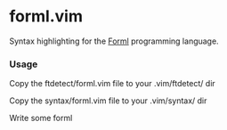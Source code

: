 forml.vim
=========

Syntax highlighting for the [Forml](https://github.com/texodus/forml) programming language.

### Usage

Copy the ftdetect/forml.vim file to your .vim/ftdetect/ dir

Copy the syntax/forml.vim file to your .vim/syntax/ dir

Write some forml
